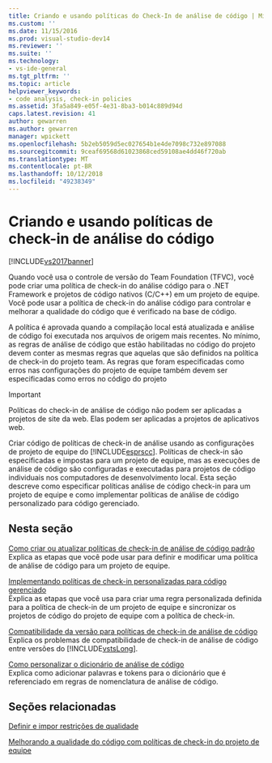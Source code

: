 ```yaml
---
title: Criando e usando políticas do Check-In de análise de código | Microsoft Docs
ms.custom: ''
ms.date: 11/15/2016
ms.prod: visual-studio-dev14
ms.reviewer: ''
ms.suite: ''
ms.technology:
- vs-ide-general
ms.tgt_pltfrm: ''
ms.topic: article
helpviewer_keywords:
- code analysis, check-in policies
ms.assetid: 3fa5a849-e05f-4e31-8ba3-b014c889d94d
caps.latest.revision: 41
author: gewarren
ms.author: gewarren
manager: wpickett
ms.openlocfilehash: 5b2eb5059d5ec027654b1e4de7098c732e897088
ms.sourcegitcommit: 9ceaf69568d61023868ced59108ae4dd46f720ab
ms.translationtype: MT
ms.contentlocale: pt-BR
ms.lasthandoff: 10/12/2018
ms.locfileid: "49238349"
---
```

# <a name="creating-and-using-code-analysis-check-in-policies"></a>Criando e usando políticas de check-in de análise do código
[!INCLUDE[vs2017banner](../includes/vs2017banner.md)]

Quando você usa o controle de versão do Team Foundation (TFVC), você pode criar uma política de check-in do análise código para o .NET Framework e projetos de código nativos (C/C++) em um projeto de equipe. Você pode usar a política de check-in do análise código para controlar e melhorar a qualidade do código que é verificado na base de código.  
  
 A política é aprovada quando a compilação local está atualizada e análise de código foi executada nos arquivos de origem mais recentes. No mínimo, as regras de análise de código que estão habilitadas no código do projeto devem conter as mesmas regras que aquelas que são definidos na política de check-in do projeto team. As regras que foram especificadas como erros nas configurações do projeto de equipe também devem ser especificadas como erros no código do projeto  
  
> [!IMPORTANT]
>  Políticas do check-in de análise de código não podem ser aplicadas a projetos de site da web. Elas podem ser aplicadas a projetos de aplicativos web.  
  
 Criar código de políticas de check-in de análise usando as configurações de projeto de equipe do [!INCLUDE[esprscc](../includes/esprscc-md.md)]. Políticas de check-in são especificadas e impostas para um projeto de equipe, mas as execuções de análise de código são configuradas e executadas para projetos de código individuais nos computadores de desenvolvimento local. Esta seção descreve como especificar políticas análise de código check-in para um projeto de equipe e como implementar políticas de análise de código personalizado para código gerenciado.  
  
## <a name="in-this-section"></a>Nesta seção  
 [Como criar ou atualizar políticas de check-in de análise de código padrão](../code-quality/how-to-create-or-update-standard-code-analysis-check-in-policies.md)  
 Explica as etapas que você pode usar para definir e modificar uma política de análise de código para um projeto de equipe.  
  
 [Implementando políticas de check-in personalizadas para código gerenciado](../code-quality/implementing-custom-code-analysis-check-in-policies-for-managed-code.md)  
 Explica as etapas que você usa para criar uma regra personalizada definida para a política de check-in de um projeto de equipe e sincronizar os projetos de código do projeto de equipe com a política de check-in.  
  
 [Compatibilidade da versão para políticas de check-in de análise de código](../code-quality/version-compatibility-for-code-analysis-check-in-policies.md)  
 Explica os problemas de compatibilidade de check-in de análise de código entre versões do [!INCLUDE[vstsLong](../includes/vstslong-md.md)].  
  
 [Como personalizar o dicionário de análise de código](../code-quality/how-to-customize-the-code-analysis-dictionary.md)  
 Explica como adicionar palavras e tokens para o dicionário que é referenciado em regras de nomenclatura de análise de código.  
  
## <a name="related-sections"></a>Seções relacionadas  
 [Definir e impor restrições de qualidade](http://msdn.microsoft.com/library/bdc5666e-6cf0-45b2-a0a1-133c3f61e852)  
  
 [Melhorando a qualidade do código com políticas de check-in do projeto de equipe](../code-quality/enhancing-code-quality-with-team-project-check-in-policies.md)



